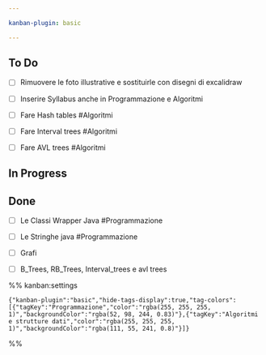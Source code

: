 ```yaml
---

kanban-plugin: basic

---
```


## To Do

- [ ] Rimuovere le foto illustrative e sostituirle con disegni di excalidraw
- [ ] Inserire Syllabus anche in Programmazione e Algoritmi
- [ ] Fare Hash tables #Algoritmi
- [ ] Fare Interval trees #Algoritmi
- [ ] Fare AVL trees #Algoritmi


## In Progress



## Done

- [ ] Le Classi Wrapper Java #Programmazione
- [ ] Le Stringhe java #Programmazione
- [ ] Grafi
- [ ] B_Trees, RB_Trees, Interval_trees e avl trees




%% kanban:settings
```
{"kanban-plugin":"basic","hide-tags-display":true,"tag-colors":[{"tagKey":"Programmazione","color":"rgba(255, 255, 255, 1)","backgroundColor":"rgba(52, 98, 244, 0.83)"},{"tagKey":"Algoritmi e strutture dati","color":"rgba(255, 255, 255, 1)","backgroundColor":"rgba(111, 55, 241, 0.8)"}]}
```
%%